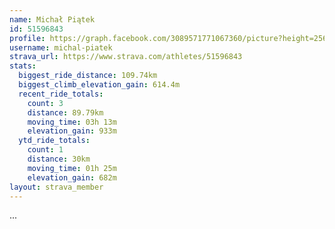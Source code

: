 ```yaml
---
name: Michał Piątek
id: 51596843
profile: https://graph.facebook.com/3089571771067360/picture?height=256&width=256
username: michal-piatek
strava_url: https://www.strava.com/athletes/51596843
stats:
  biggest_ride_distance: 109.74km
  biggest_climb_elevation_gain: 614.4m
  recent_ride_totals:
    count: 3
    distance: 89.79km
    moving_time: 03h 13m
    elevation_gain: 933m
  ytd_ride_totals:
    count: 1
    distance: 30km
    moving_time: 01h 25m
    elevation_gain: 682m
layout: strava_member
--- 
```

...

